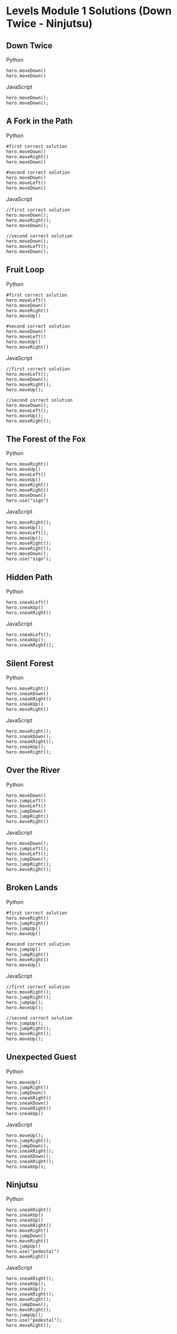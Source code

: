 # Levels Module 1 Solutions (Down Twice - Ninjutsu)

## Down Twice

Python

```
hero.moveDown()
hero.moveDown()
```

JavaScript

```
hero.moveDown();
hero.moveDown();
```

## A Fork in the Path

Python

```
#first correct solution
hero.moveDown()
hero.moveRight()
hero.moveDown()

#second correct solution
hero.moveDown()
hero.moveLeft()
hero.moveDown()
```

JavaScript

```
//first correct solution
hero.moveDown();
hero.moveRight();
hero.moveDown();

//second correct solution
hero.moveDown();
hero.moveLeft();
hero.moveDown();
```

## Fruit Loop

Python

```
#first correct solution
hero.moveLeft()
hero.moveDown()
hero.moveRight()
hero.moveUp()

#second correct solution
hero.moveDown()
hero.moveLeft()
hero.moveUp()
hero.moveRight()
```

JavaScript

```
//first correct solution
hero.moveLeft();
hero.moveDown();
hero.moveRight();
hero.moveUp();

//second correct solution
hero.moveDown();
hero.moveLeft();
hero.moveUp();
hero.moveRight();
```

## The Forest of the Fox

Python

```
hero.moveRight()
hero.moveUp()
hero.moveLeft()
hero.moveUp()
hero.moveRight()
hero.moveRight()
hero.moveDown()
hero.use("sign")
```

JavaScript

```
hero.moveRight();
hero.moveUp();
hero.moveLeft();
hero.moveUp();
hero.moveRight();
hero.moveRight();
hero.moveDown();
hero.use("sign");
```

## Hidden Path

Python

```
hero.sneakLeft()
hero.sneakUp()
hero.sneakRight()
```

JavaScript

```
hero.sneakLeft();
hero.sneakUp();
hero.sneakRight();
```

## Silent Forest

Python

```
hero.moveRight()
hero.sneakDown()
hero.sneakRight()
hero.sneakUp()
hero.moveRight()
```

JavaScript

```
hero.moveRight();
hero.sneakDown();
hero.sneakRight();
hero.sneakUp();
hero.moveRight();
```

## Over the River

Python

```
hero.moveDown()
hero.jumpLeft()
hero.moveLeft()
hero.jumpDown()
hero.jumpRight()
hero.moveRight()
```

JavaScript

```
hero.moveDown();
hero.jumpLeft();
hero.moveLeft();
hero.jumpDown();
hero.jumpRight();
hero.moveRight();
```

## Broken Lands

Python

```
#first correct solution
hero.moveRight()
hero.jumpRight()
hero.jumpUp()
hero.moveUp()

#second correct solution
hero.jumpUp()
hero.jumpRight()
hero.moveRight()
hero.moveUp()
```

JavaScript

```
//first correct solution
hero.moveRight();
hero.jumpRight();
hero.jumpUp();
hero.moveUp();

//second correct solution
hero.jumpUp();
hero.jumpRight();
hero.moveRight();
hero.moveUp();
```

## Unexpected Guest

Python

```
hero.moveUp()
hero.jumpRight()
hero.jumpDown()
hero.sneakRight()
hero.sneakDown()
hero.sneakRight()
hero.sneakUp()
```

JavaScript

```
hero.moveUp();
hero.jumpRight();
hero.jumpDown();
hero.sneakRight();
hero.sneakDown();
hero.sneakRight();
hero.sneakUp();
```

## Ninjutsu

Python

```
hero.sneakRight()
hero.sneakUp()
hero.sneakUp()
hero.sneakRight()
hero.moveRight()
hero.jumpDown()
hero.moveRight()
hero.jumpUp()
hero.use("pedestal")
hero.moveRight()
```

JavaScript

```
hero.sneakRight();
hero.sneakUp();
hero.sneakUp();
hero.sneakRight();
hero.moveRight();
hero.jumpDown();
hero.moveRight();
hero.jumpUp();
hero.use("pedestal");
hero.moveRight();
```

#
